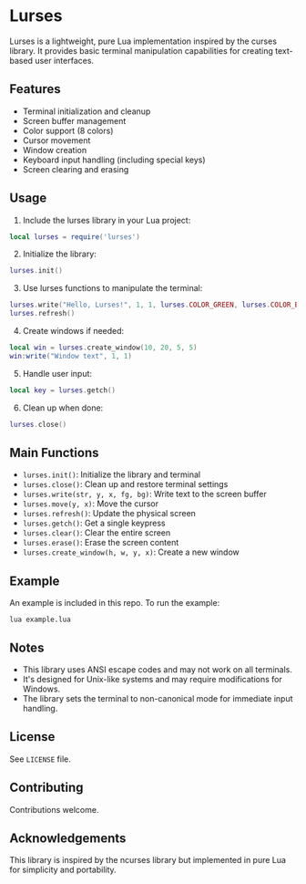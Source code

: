 # Lurses

Lurses is a lightweight, pure Lua implementation inspired by the curses library. It provides basic terminal manipulation capabilities for creating text-based user interfaces.

## Features

- Terminal initialization and cleanup
- Screen buffer management
- Color support (8 colors)
- Cursor movement
- Window creation
- Keyboard input handling (including special keys)
- Screen clearing and erasing

## Usage

1. Include the lurses library in your Lua project:

```lua
local lurses = require('lurses')
```

2. Initialize the library:

```lua
lurses.init()
```

3. Use lurses functions to manipulate the terminal:

```lua
lurses.write("Hello, Lurses!", 1, 1, lurses.COLOR_GREEN, lurses.COLOR_BLACK)
lurses.refresh()
```

4. Create windows if needed:

```lua
local win = lurses.create_window(10, 20, 5, 5)
win:write("Window text", 1, 1)
```

5. Handle user input:

```lua
local key = lurses.getch()
```

6. Clean up when done:

```lua
lurses.close()
```

## Main Functions

- `lurses.init()`: Initialize the library and terminal
- `lurses.close()`: Clean up and restore terminal settings
- `lurses.write(str, y, x, fg, bg)`: Write text to the screen buffer
- `lurses.move(y, x)`: Move the cursor
- `lurses.refresh()`: Update the physical screen
- `lurses.getch()`: Get a single keypress
- `lurses.clear()`: Clear the entire screen
- `lurses.erase()`: Erase the screen content
- `lurses.create_window(h, w, y, x)`: Create a new window

## Example

An example is included in this repo. To run the example:

```shell
lua example.lua
```

## Notes

- This library uses ANSI escape codes and may not work on all terminals.
- It's designed for Unix-like systems and may require modifications for Windows.
- The library sets the terminal to non-canonical mode for immediate input handling.

## License

See `LICENSE` file.

## Contributing

Contributions welcome.

## Acknowledgements

This library is inspired by the ncurses library but implemented in pure Lua for simplicity and portability.
